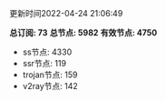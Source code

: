 更新时间2022-04-24 21:06:49

**总订阅: 73**
**总节点: 5982**
**有效节点: 4750**
- ss节点: 4330
- ssr节点: 119
- trojan节点: 159
- v2ray节点: 142
